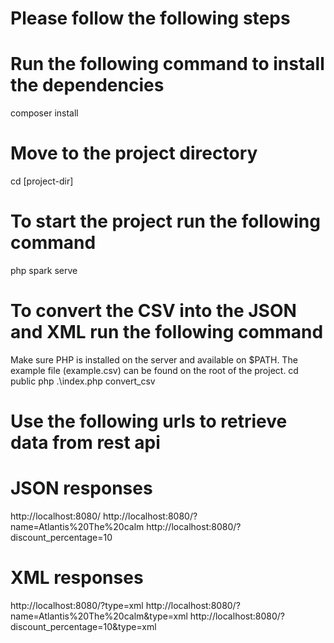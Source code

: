 # Please follow the following steps

# Run the following command to install the dependencies
composer install

# Move to the project directory
cd [project-dir]

# To start the project run the following command
php spark serve

# To convert the CSV into the JSON and XML run the following command
Make sure PHP is installed on the server and available on $PATH.
The example file (example.csv) can be found on the root of the project.
cd public
php .\index.php convert_csv

# Use the following urls to retrieve data from rest api
# JSON responses
http://localhost:8080/
http://localhost:8080/?name=Atlantis%20The%20calm
http://localhost:8080/?discount_percentage=10

# XML responses
http://localhost:8080/?type=xml
http://localhost:8080/?name=Atlantis%20The%20calm&type=xml
http://localhost:8080/?discount_percentage=10&type=xml